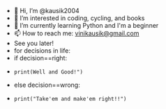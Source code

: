 - 👋 Hi, I’m @kausik2004
- 👀 I’m interested in coding, cycling, and books
- 🌱 I’m currently learning Python and I'm a beginner 
- 📫 How to reach me: vinikausik@gmail.com
- See you later!
- for decisions in life:
-   if decision==right:
-     print(Well and Good!")
-   else decision==wrong:
-     print("Take'em and make'em right!!")



<!---
kausik2004/kausik2004 is a ✨ special ✨ repository because its `README.md` (this file) appears on your GitHub profile.
You can click the Preview link to take a look at your changes.
--->
